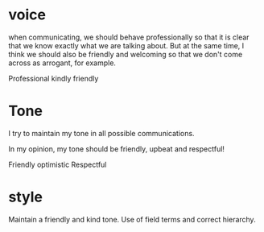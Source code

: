 # voice
 when communicating, we should behave professionally so that it is clear that we know exactly what we are talking about. But at the same time, I think we should also be friendly and welcoming so that we don't come across as arrogant, for example.

Professional
kindly
friendly


# Tone

I try to maintain my tone in all possible communications. 

In my opinion, my tone should be friendly, upbeat and respectful!

Friendly
optimistic
Respectful


# style

Maintain a friendly and kind tone. Use of field terms and correct hierarchy.
